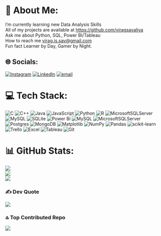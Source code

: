 # 💫 About Me:
I’m currently learning new Data Analysis Skills<br>All of my projects are available at https://github.com/viragsavaliya<br>Ask me about Python, SQL, Power BI/Tableau<br>How to reach me virag.is.sav@gmail.com<br>Fun fact Learner by Day, Gamer by Night.


## 🌐 Socials:
[![Instagram](https://img.shields.io/badge/Instagram-%23E4405F.svg?logo=Instagram&logoColor=white)](https://instagram.com/virag.savaliya) [![LinkedIn](https://img.shields.io/badge/LinkedIn-%230077B5.svg?logo=linkedin&logoColor=white)](https://linkedin.com/in/viragsavaliya) [![email](https://img.shields.io/badge/Email-D14836?logo=gmail&logoColor=white)](mailto:virag.is.sav@gmail.com) 

# 💻 Tech Stack:
![C](https://img.shields.io/badge/c-%2300599C.svg?style=flat&logo=c&logoColor=white) ![C++](https://img.shields.io/badge/c++-%2300599C.svg?style=flat&logo=c%2B%2B&logoColor=white) ![Java](https://img.shields.io/badge/java-%23ED8B00.svg?style=flat&logo=openjdk&logoColor=white) ![JavaScript](https://img.shields.io/badge/javascript-%23323330.svg?style=flat&logo=javascript&logoColor=%23F7DF1E) ![Python](https://img.shields.io/badge/python-3670A0?style=flat&logo=python&logoColor=ffdd54) ![R](https://img.shields.io/badge/r-%23276DC3.svg?style=flat&logo=r&logoColor=white) ![MicrosoftSQLServer](https://img.shields.io/badge/Microsoft%20SQL%20Server-CC2927?style=flat&logo=microsoft%20sql%20server&logoColor=white) ![MySQL](https://img.shields.io/badge/mysql-4479A1.svg?style=flat&logo=mysql&logoColor=white) ![SQLite](https://img.shields.io/badge/sqlite-%2307405e.svg?style=flat&logo=sqlite&logoColor=white) ![Power Bi](https://img.shields.io/badge/power_bi-F2C811?style=flat&logo=powerbi&logoColor=black) ![MySQL](https://img.shields.io/badge/mysql-4479A1.svg?style=flat&logo=mysql&logoColor=white) ![MicrosoftSQLServer](https://img.shields.io/badge/Microsoft%20SQL%20Server-CC2927?style=flat&logo=microsoft%20sql%20server&logoColor=white) ![Postgres](https://img.shields.io/badge/postgres-%23316192.svg?style=flat&logo=postgresql&logoColor=white) ![MongoDB](https://img.shields.io/badge/MongoDB-%234ea94b.svg?style=flat&logo=mongodb&logoColor=white) ![Matplotlib](https://img.shields.io/badge/Matplotlib-%23ffffff.svg?style=flat&logo=Matplotlib&logoColor=black) ![NumPy](https://img.shields.io/badge/numpy-%23013243.svg?style=flat&logo=numpy&logoColor=white) ![Pandas](https://img.shields.io/badge/pandas-%23150458.svg?style=flat&logo=pandas&logoColor=white) ![scikit-learn](https://img.shields.io/badge/scikit--learn-%23F7931E.svg?style=flat&logo=scikit-learn&logoColor=white) ![Trello](https://img.shields.io/badge/Trello-%23026AA7.svg?style=flat&logo=Trello&logoColor=white) ![Excel](https://img.shields.io/badge/excel-%23217346.svg?style=flat&logo=microsoft-excel&logoColor=white) 
![Tableau](https://img.shields.io/badge/tableau-%23E98227.svg?style=flat&logo=tableau&logoColor=white) 
![Git](https://img.shields.io/badge/git-%23F05033.svg?style=flat&logo=git&logoColor=white) 
# 📊 GitHub Stats:
![](https://github-readme-stats.vercel.app/api?username=viragsavaliya&theme=dracula&hide_border=true&include_all_commits=false&count_private=false)<br/>
![](https://nirzak-streak-stats.vercel.app/?user=viragsavaliya&theme=dracula&hide_border=true)<br/>
![](https://github-readme-stats.vercel.app/api/top-langs/?username=viragsavaliya&theme=dracula&hide_border=true&include_all_commits=false&count_private=false&layout=compact)

### ✍️ Dev Quote
![](https://quotes-github-readme.vercel.app/api?type=horizontal&theme=tokyonight)

### 🔝 Top Contributed Repo
![](https://github-contributor-stats.vercel.app/api?username=viragsavaliya&limit=5&theme=shadow_blue&combine_all_yearly_contributions=true)

<!-- Proudly created with GPRM ( https://gprm.itsvg.in ) -->
